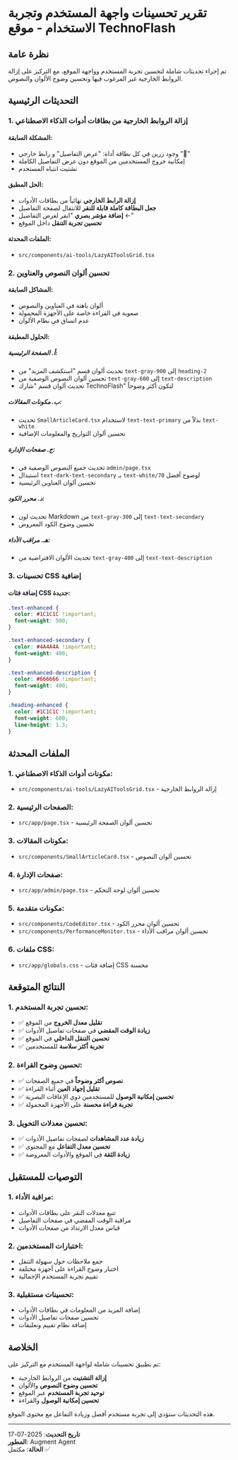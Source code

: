 # تقرير تحسينات واجهة المستخدم وتجربة الاستخدام - موقع TechnoFlash

## نظرة عامة
تم إجراء تحديثات شاملة لتحسين تجربة المستخدم وواجهة الموقع، مع التركيز على إزالة الروابط الخارجية غير المرغوب فيها وتحسين وضوح الألوان والنصوص.

## التحديثات الرئيسية

### 1. إزالة الروابط الخارجية من بطاقات أدوات الذكاء الاصطناعي

#### المشكلة السابقة:
- وجود زرين في كل بطاقة أداة: "عرض التفاصيل" و رابط خارجي "🔗"
- إمكانية خروج المستخدمين من الموقع دون عرض التفاصيل الكاملة
- تشتيت انتباه المستخدم

#### الحل المطبق:
- **إزالة الرابط الخارجي** نهائياً من بطاقات الأدوات
- **جعل البطاقة كاملة قابلة للنقر** للانتقال لصفحة التفاصيل
- **إضافة مؤشر بصري** "انقر لعرض التفاصيل ←"
- **تحسين تجربة التنقل** داخل الموقع

#### الملفات المحدثة:
- `src/components/ai-tools/LazyAIToolsGrid.tsx`

### 2. تحسين ألوان النصوص والعناوين

#### المشاكل السابقة:
- ألوان باهتة في العناوين والنصوص
- صعوبة في القراءة خاصة على الأجهزة المحمولة
- عدم اتساق في نظام الألوان

#### الحلول المطبقة:

##### أ. الصفحة الرئيسية:
- تحديث ألوان قسم "استكشف المزيد" من `text-gray-900` إلى `heading-2`
- تحسين ألوان النصوص الوصفية من `text-gray-600` إلى `text-description`
- تحديث ألوان قسم "شارك TechnoFlash" لتكون أكثر وضوحاً

##### ب. مكونات المقالات:
- تحديث `SmallArticleCard.tsx` لاستخدام `text-text-primary` بدلاً من `text-white`
- تحسين ألوان التواريخ والمعلومات الإضافية

##### ج. صفحات الإدارة:
- تحديث جميع النصوص الوصفية في `admin/page.tsx`
- استبدال `text-dark-text-secondary` بـ `text-white/70` لوضوح أفضل
- تحسين ألوان العناوين الرئيسية

##### د. محرر الكود:
- تحديث لون Markdown من `text-gray-300` إلى `text-text-secondary`
- تحسين وضوح الكود المعروض

##### هـ. مراقب الأداء:
- تحديث الألوان الافتراضية من `text-gray-400` إلى `text-text-description`

### 3. تحسينات CSS إضافية

#### إضافة فئات CSS جديدة:
```css
.text-enhanced {
  color: #1C1C1C !important;
  font-weight: 500;
}

.text-enhanced-secondary {
  color: #4A4A4A !important;
  font-weight: 400;
}

.text-enhanced-description {
  color: #666666 !important;
  font-weight: 400;
}

.heading-enhanced {
  color: #1C1C1C !important;
  font-weight: 600;
  line-height: 1.3;
}
```

## الملفات المحدثة

### 1. مكونات أدوات الذكاء الاصطناعي:
- `src/components/ai-tools/LazyAIToolsGrid.tsx` - إزالة الروابط الخارجية

### 2. الصفحات الرئيسية:
- `src/app/page.tsx` - تحسين ألوان الصفحة الرئيسية

### 3. مكونات المقالات:
- `src/components/SmallArticleCard.tsx` - تحسين ألوان النصوص

### 4. صفحات الإدارة:
- `src/app/admin/page.tsx` - تحسين ألوان لوحة التحكم

### 5. مكونات متقدمة:
- `src/components/CodeEditor.tsx` - تحسين ألوان محرر الكود
- `src/components/PerformanceMonitor.tsx` - تحسين ألوان مراقب الأداء

### 6. ملفات CSS:
- `src/app/globals.css` - إضافة فئات CSS محسنة

## النتائج المتوقعة

### 1. تحسين تجربة المستخدم:
- ✅ **تقليل معدل الخروج** من الموقع
- ✅ **زيادة الوقت المقضي** في صفحات تفاصيل الأدوات
- ✅ **تحسين التنقل الداخلي** في الموقع
- ✅ **تجربة أكثر سلاسة** للمستخدمين

### 2. تحسين وضوح القراءة:
- ✅ **نصوص أكثر وضوحاً** في جميع الصفحات
- ✅ **تقليل إجهاد العين** أثناء القراءة
- ✅ **تحسين إمكانية الوصول** للمستخدمين ذوي الإعاقات البصرية
- ✅ **تجربة قراءة محسنة** على الأجهزة المحمولة

### 3. تحسين معدلات التحويل:
- ✅ **زيادة عدد المشاهدات** لصفحات تفاصيل الأدوات
- ✅ **تحسين معدل التفاعل** مع المحتوى
- ✅ **زيادة الثقة** في الموقع والأدوات المعروضة

## التوصيات للمستقبل

### 1. مراقبة الأداء:
- تتبع معدلات النقر على بطاقات الأدوات
- مراقبة الوقت المقضي في صفحات التفاصيل
- قياس معدل الارتداد من صفحات الأدوات

### 2. اختبارات المستخدمين:
- جمع ملاحظات حول سهولة التنقل
- اختبار وضوح القراءة على أجهزة مختلفة
- تقييم تجربة المستخدم الإجمالية

### 3. تحسينات مستقبلية:
- إضافة المزيد من المعلومات في بطاقات الأدوات
- تحسين صفحات تفاصيل الأدوات
- إضافة نظام تقييم وتعليقات

## الخلاصة
تم تطبيق تحسينات شاملة لواجهة المستخدم مع التركيز على:
- **إزالة التشتيت** من الروابط الخارجية
- **تحسين وضوح النصوص** والألوان
- **توحيد تجربة المستخدم** عبر الموقع
- **تحسين إمكانية الوصول** والقراءة

هذه التحديثات ستؤدي إلى تجربة مستخدم أفضل وزيادة التفاعل مع محتوى الموقع.

---
**تاريخ التحديث**: 2025-07-17  
**المطور**: Augment Agent  
**الحالة**: مكتمل ✅

